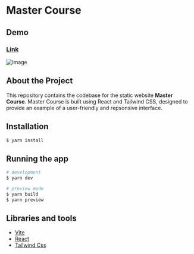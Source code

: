 # Master Course

## Demo
### [Link](https://kelvinlee0225.github.io/master-course/)

![image](https://github.com/kelvinlee0225/master-course/assets/52004258/a7bf64c9-3839-4a3b-8a57-51dab03833f8)

## About the Project
This repository contains the codebase for the static website **Master Course**. Master Course is built using React and Tailwind CSS, designed to provide an example of a user-friendly and repsonsive interface.

## Installation

```bash
$ yarn install
```

## Running the app

```bash
# development
$ yarn dev

# preview mode
$ yarn build
$ yarn preview
```

## Libraries and tools
- [Vite](https://vitejs.dev/)
- [React](https://react.dev/)
- [Tailwind Css](https://tailwindcss.com/)
